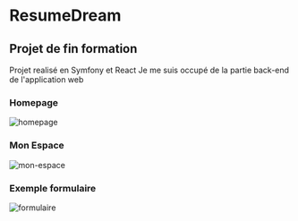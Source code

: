 # ResumeDream

## Projet de fin formation

Projet realisé en Symfony et React
Je me suis occupé de la partie back-end de l'application web

### Homepage
![homepage](https://user-images.githubusercontent.com/86592793/149946607-bd1e7d68-0934-4644-8dac-b6462145d2d3.png)

### Mon Espace
![mon-espace](https://user-images.githubusercontent.com/86592793/149946618-cedc3281-e74a-4219-a53f-cfc4fe540aeb.png)

### Exemple formulaire
![formulaire](https://user-images.githubusercontent.com/86592793/149946475-16bba333-c0a6-43b3-b3d3-e8214dd74925.png)
